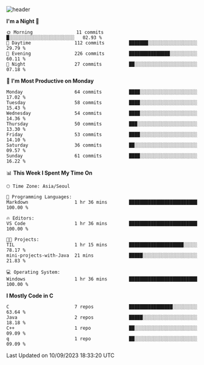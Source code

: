 
![header](https://capsule-render.vercel.app/api?type=slice&color=323C73&height=100&section=header&text=Hi!%20I'm%20Min-hee&fontSize=90&animation=twinkling&fontColor=D5C2EE)


<!--START_SECTION:waka-->
**I'm a Night 🦉** 

```text
🌞 Morning                11 commits          █░░░░░░░░░░░░░░░░░░░░░░░░   02.93 % 
🌆 Daytime                112 commits         ███████░░░░░░░░░░░░░░░░░░   29.79 % 
🌃 Evening                226 commits         ███████████████░░░░░░░░░░   60.11 % 
🌙 Night                  27 commits          ██░░░░░░░░░░░░░░░░░░░░░░░   07.18 % 
```
📅 **I'm Most Productive on Monday** 

```text
Monday                   64 commits          ████░░░░░░░░░░░░░░░░░░░░░   17.02 % 
Tuesday                  58 commits          ████░░░░░░░░░░░░░░░░░░░░░   15.43 % 
Wednesday                54 commits          ████░░░░░░░░░░░░░░░░░░░░░   14.36 % 
Thursday                 50 commits          ███░░░░░░░░░░░░░░░░░░░░░░   13.30 % 
Friday                   53 commits          ████░░░░░░░░░░░░░░░░░░░░░   14.10 % 
Saturday                 36 commits          ██░░░░░░░░░░░░░░░░░░░░░░░   09.57 % 
Sunday                   61 commits          ████░░░░░░░░░░░░░░░░░░░░░   16.22 % 
```


📊 **This Week I Spent My Time On** 

```text
🕑︎ Time Zone: Asia/Seoul

💬 Programming Languages: 
Markdown                 1 hr 36 mins        █████████████████████████   100.00 % 

🔥 Editors: 
VS Code                  1 hr 36 mins        █████████████████████████   100.00 % 

🐱‍💻 Projects: 
TIL                      1 hr 15 mins        ████████████████████░░░░░   78.17 % 
mini-projects-with-Java  21 mins             █████░░░░░░░░░░░░░░░░░░░░   21.83 % 

💻 Operating System: 
Windows                  1 hr 36 mins        █████████████████████████   100.00 % 
```

**I Mostly Code in C** 

```text
C                        7 repos             ████████████████░░░░░░░░░   63.64 % 
Java                     2 repos             █████░░░░░░░░░░░░░░░░░░░░   18.18 % 
C++                      1 repo              ██░░░░░░░░░░░░░░░░░░░░░░░   09.09 % 
q                        1 repo              ██░░░░░░░░░░░░░░░░░░░░░░░   09.09 % 
```




 Last Updated on 10/09/2023 18:33:20 UTC
<!--END_SECTION:waka-->










<!-- 깃허브 프로필 스탯 오류 https://80000coding.oopy.io/c4235590-9033-49b3-943c-f8b6c1bfbc36 --!>

 <!--
**Minhee713/Minhee713** is a ✨ _special_ ✨ repository because its `README.md` (this file) appears on your GitHub profile.

Here are some ideas to get you started:

- 🔭 I’m currently working on ...
- 🌱 I’m currently learning ...
- 👯 I’m looking to collaborate on ...
- 🤔 I’m looking for help with ...
- 💬 Ask me about ...
- 📫 How to reach me: ...
- 😄 Pronouns: ...
- ⚡ Fun fact: ...
-->
